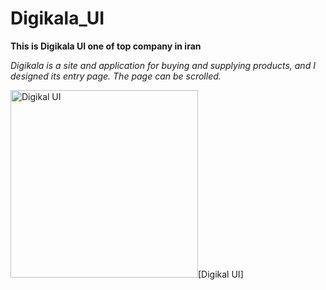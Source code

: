 # Digikala_UI
**This is Digikala UI one of top company in iran**

*Digikala is a site and application for buying and supplying products, and I designed its entry page. The page can be scrolled.*

<img width="300" alt="Digikal UI" src="https://user-images.githubusercontent.com/87560931/200755993-a8690771-ada1-4dc8-8052-b9b4d4a0a36c.png">[Digikal UI]

